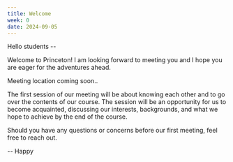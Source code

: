 ```yaml
---
title: Welcome
week: 0
date: 2024-09-05
---
```


Hello students --
 
Welcome to Princeton! I am looking forward to meeting you and I hope you are eager for the adventures ahead. 

Meeting location coming soon..

The first session of our meeting will be about knowing each other and to go over the contents of our course. The session will be an opportunity for us to become acquainted, discussing our interests, backgrounds, and what we hope to achieve by the end of the course.
  
Should you have any questions or concerns before our first meeting, feel free to reach out.

-- Happy